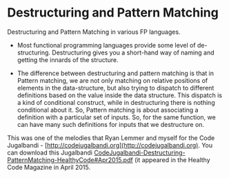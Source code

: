 # Destructuring and Pattern Matching

Destructuring and Pattern Matching in various FP languages.  

* Most functional programming languages provide some level of de-structuring.  Destructuring gives you a short-hand way of naming and getting the innards of the structure.  

* The difference between destructuring and pattern matching is that in Pattern matching, we are not only matching on relative positions of elements in the data-structure, but also trying to dispatch to different definitions based on the value inside the data structure.  This dispatch is a kind of conditional construct, while in destructuring there is nothing conditional about it.  So, Pattern matching is about associating a definition with a particular set of inputs.  So, for the same function, we can have many such definitions for inputs that we destructure on.  

This was one of the melodies that Ryan Lemmer and myself for the Code Jugalbandi - [http://codejugalbandi.org](http://codejugalbandi.org).  You can download this Jugalbandi [CodeJugalbandi-Destructuring-PatternMatching-HealthyCode#Apr2015.pdf](CodeJugalbandi-Destructuring-PatternMatching-HealthyCode#Apr2015.pdf) (it appeared in the Healthy Code Magazine in April 2015.



